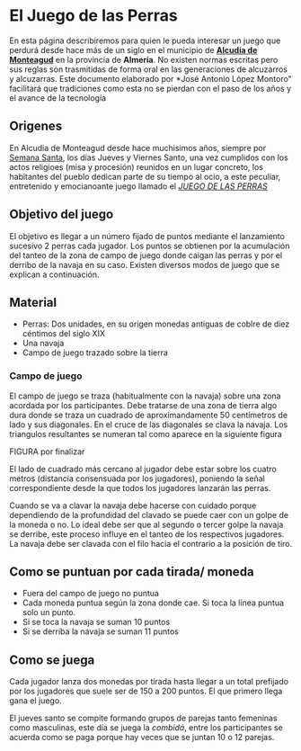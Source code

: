 
<link rel="stylesheet" type="text/css" href="estilo.css" media="screen" />

# El Juego de las Perras 

En esta página describiremos para quien le pueda interesar un juego que perdurá desde hace más de un siglo en el municipio de [**Alcudia de Monteagud**][wiki] en la provincia de **Almería**. No existen normas escritas pero sus reglas son trasmitidas de forma oral en las generaciones de alcuzarros y alcuzarras. Este documento elaborado por *José Antonio López Montoro" facilitará que tradiciones como esta no se pierdan con el paso de los años y el avance de la tecnología

[wiki]: https://es.wikipedia.org/wiki/Alcudia_de_Monteagud

## Origenes

En Alcudia de Monteagud desde hace muchisimos años, siempre por [Semana Santa][semana], los días Jueves y Viernes Santo, una vez cumplidos con los actos religioes (misa y procesión) reunidos en un lugar concreto, los habitantes del pueblo dedican parte de su tiempo al ocio, a este peculiar, entretenido y emocianoante juego llamado el [*JUEGO DE LAS PERRAS*][perras]

[semana]: https://www.youtube.com/playlist?list=PLin5l648v24QFo90K1uLgqX9VjIxKtkYB
[perras]: https://www.youtube.com/watch?v=TDjNy8uaLvE
## Objetivo del juego

El objetivo es llegar a un número fijado de puntos mediante el lanzamiento sucesivo 2 perras cada jugador. Los puntos se obtienen por la acumulación del tanteo de la zona de campo de juego donde caigan las perras y por el derribo de la navaja en su caso. Existen diversos modos de juego que se explican a continuación.

## Material

- Perras: Dos unidades, en su origen monedas antiguas de coblre de diez céntimos del siglo XIX
- Una navaja
- Campo de juego trazado sobre la tierra


### Campo de juego

El campo de juego se traza (habitualmente con la navaja) sobre una zona acordada por los participantes. Debe tratarse de una zona de tierra algo dura donde se traza un cuadrado de aproximandamente 50 centímetros de lado y sus diagonales. En el cruce de las diagonales se clava la navaja. Los triangulos resultantes se numeran tal como aparece en la siguiente figura
 

FIGURA por finalizar

El lado de cuadrado más cercano al jugador debe estar sobre los cuatro metros (distancia consensuada por los jugadores), poniendo la señal correspondiente desde la que todos los jugadores lanzarán las perras. 




Cuando se va a clavar la navaja debe hacerse con cuidado porque dependiendo de la profundidad del clavado se puede caer con un golpe de la moneda o no. Lo ideal debe ser que al segundo o tercer golpe la navaja se derribe, este proceso influye en el tanteo de los respectivos jugadores. La navaja debe ser clavada con el filo hacia el contrario a la posición de tiro.

## Como se puntuan por cada tirada/ moneda

- Fuera del campo de juego no puntua
- Cada moneda puntua según la zona donde cae. Si toca la línea puntua solo un punto.
- Si se toca la navaja se suman 10 puntos
- Si se derriba la navaja se suman 11 puntos

## Como se juega

Cada jugador lanza dos monedas por tirada hasta llegar a un total prefijado por los jugadores que suele ser de 150 a 200 puntos. El que primero llega gana el juego.


El jueves santo se compite formando grupos de parejas tanto femeninas como masculinas, este día  se juega la *combidá*, entre los participantes se acuerda como se paga porque hay veces que se juntan 10 o 12 parejas.






